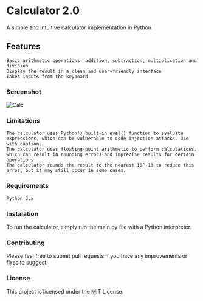 # Calculator 2.0

A simple and intuitive calculator implementation in Python
## Features

    Basic arithmetic operations: addition, subtraction, multiplication and division    
    Display the result in a clean and user-friendly interface
    Takes inputs from the keyboard
### Screenshot

![Calc](https://user-images.githubusercontent.com/108618699/216408746-18dbc7df-751d-4884-b88d-256fc86000d9.png)

### Limitations

    The calculator uses Python's built-in eval() function to evaluate expressions, which can be vulnerable to code injection attacks. Use with caution.
    The calculator uses floating-point arithmetic to perform calculations, which can result in rounding errors and imprecise results for certain operations.
    The calculator rounds the result to the nearest 10^-13 to reduce this error, but it may still occur in some cases.

### Requirements

    Python 3.x
    
### Instalation

  To run the calculator, simply run the main.py file with a Python interpreter.

### Contributing

  Please feel free to submit pull requests if you have any improvements or fixes to suggest.

### License

  This project is licensed under the MIT License.
